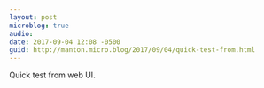 ```yaml
---
layout: post
microblog: true
audio: 
date: 2017-09-04 12:08 -0500
guid: http://manton.micro.blog/2017/09/04/quick-test-from.html
---
```

Quick test from web UI.

